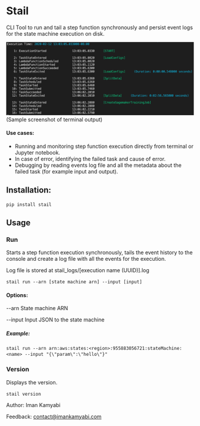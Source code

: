 # Stail
CLI Tool to run and tail a step function synchronously and persist event logs for the state machine execution on disk.

![Screenshot](https://raw.githubusercontent.com/imankamyabi/stail/master/images/console-screenshot.png)
(Sample screenshot of terminal output)

#### Use cases:
- Running and monitoring step function execution directly from terminal or Jupyter notebook.
- In case of error, identifying the failed task and cause of error.
- Debugging by reading events log file and all the metadata about the failed task (for example input and output).

## Installation:
```shell
pip install stail
```

## Usage

### Run
Starts a step function execution synchronously, tails the event history to the console and create a log file with all the events for the execution.

Log file is stored at stail_logs/[execution name (UUID)].log 

```shell
stail run --arn [state machine arn] --input [input]
```
#### Options:
  --arn  State machine ARN
   
  --input Input JSON to the state machine

##### Example:
```shell
stail run --arn arn:aws:states:<region>:955883056721:stateMachine:<name> --input "{\"param\":\"hello\"}"
```

### Version
Displays the version.
```shell
stail version
```

Author: Iman Kamyabi
 
Feedback: contact@imankamyabi.com